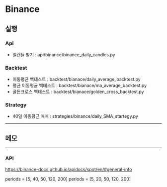 # Binance

## 실행

### Api

-   일캔들 받기 : api/binance/binance_daily_candles.py

### Backtest

-   이동평균 백테스트 : backtest/bianace/daily_average_backtest.py
-   평균 이동평균 백테스트 : backtest/bianace/ma_average_backtest.py
-   골든크로스 백테스트 : backtest/bianace/golden_cross_backtest.py

### Strategy

-   40일 이동평균 매매 : strategies/binance/daily_SMA_startegy.py

---

## 메모

---

### API

https://binance-docs.github.io/apidocs/spot/en/#general-info

periods = [5, 40, 50, 120, 200]
periods = [5, 20, 50, 120, 200]
